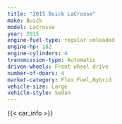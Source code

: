 ```yaml
---
title: "2015 Buick LaCrosse"
make: Buick
model: LaCrosse
year: 2015
engine-fuel-type: regular unleaded
engine-hp: 182
engine-cylinders: 4
transmission-type: Automatic
driven-wheels: Front wheel drive
number-of-doors: 4
market-category: Flex Fuel,Hybrid
vehicle-size: Large
vehicle-style: Sedan
---
```


{{< car_info >}}
